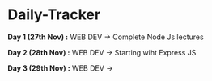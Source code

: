 # Daily-Tracker

**Day 1 (27th Nov) :**  WEB DEV -> Complete Node Js lectures 

**Day 2 (28th Nov) :**  WEB DEV -> Starting wiht Express JS 

**Day 3 (29th Nov) :**  WEB DEV -> 
